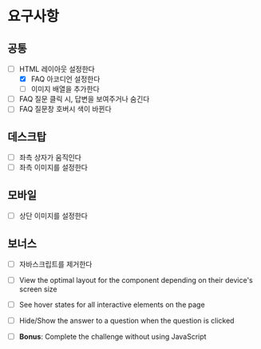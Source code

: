 # 요구사항

## 공통

- [ ] HTML 레이아웃 설정한다
  - [x] FAQ 아코디언 설정한다
  - [ ] 이미지 배열을 추가한다
- [ ] FAQ 질문 클릭 시, 답변을 보여주거나 숨긴다
- [ ] FAQ 질문창 호버시 색이 바뀐다

## 데스크탑

- [ ] 좌측 상자가 움직인다
- [ ] 좌측 이미지를 설정한다

## 모바일

- [ ] 상단 이미지를 설정한다

## 보너스

- [ ] 자바스크립트를 제거한다

- [ ] View the optimal layout for the component depending on their device's screen size
- [ ] See hover states for all interactive elements on the page
- [ ] Hide/Show the answer to a question when the question is clicked
- [ ] **Bonus**: Complete the challenge without using JavaScript
